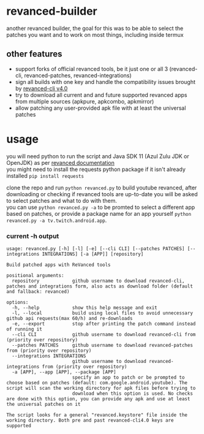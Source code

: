 # revanced-builder
another revanced builder, the goal for this was to be able to select the patches you want and to work on most things, including inside termux
## other features
* support forks of official revanced tools, be it just one or all 3 (revanced-cli, revanced-patches, revanced-integrations)
* sign all builds with one key and handle the compatibility issues brought by [revanced-cli v4.0](https://github.com/ReVanced/revanced-cli/releases/tag/v4.0.0)
* try to download all current and and future supported revanced apps from multiple sources (apkpure, apkcombo, apkmirror)
* allow patching any user-provided apk file with at least the universal patches

# usage
you will need python to run the script and Java SDK 11 (Azul Zulu JDK or OpenJDK) as per [revanced documentation](https://github.com/ReVanced/revanced-cli/blob/main/docs/0_prerequisites.md#-prerequisites)  
you might need to install the requests python package if it isn't already installed `pip install requests`  

clone the repo and run `python revanced.py` to build youtube revanced, after downloading or checking if revanced tools are up-to-date you will be asked to select patches and what to do with them.  
you can use `python revanced.py -a` to be promted to select a different app based on patches, or provide a package name for an app yourself `python revanced.py -a tv.twitch.android.app`.

### current -h output
```
usage: revanced.py [-h] [-l] [-e] [--cli CLI] [--patches PATCHES] [--integrations INTEGRATIONS] [-a [APP]] [repository]

Build patched apps with ReVanced tools

positional arguments:
  repository            github username to download revanced-cli, patches and integrations form, also acts as download folder (default and fallback: revanced)

options:
  -h, --help            show this help message and exit
  -l, --local           build using local files to avoid unnecessary github api requests(max 60/h) and re-downloads
  -e, --export          stop after printing the patch command instead of running it
  --cli CLI             github username to download revanced-cli from (priority over repository)
  --patches PATCHES     github username to download revanced-patches from (priority over repository)
  --integrations INTEGRATIONS
                        github username to download revanced-integrations from (priority over repository)
  -a [APP], --app [APP], --package [APP]
                        specify an app to patch or be prompted to choose based on patches (default: com.google.android.youtube). The script will scan the working directory for apk files before trying to
                        download when this option is used. No checks are done with this option, you can provide any apk and use at least the universal patches on it

The script looks for a general "revanced.keystore" file inside the working directory. Both pre and past revanced-cli4.0 keys are supported
```
